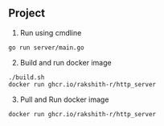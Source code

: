 ## Project 

1. Run using cmdline
```
go run server/main.go
```

2. Build and run docker image 
```
./build.sh
docker run ghcr.io/rakshith-r/http_server
```

3. Pull and Run docker image
```
docker run ghcr.io/rakshith-r/http_server
```